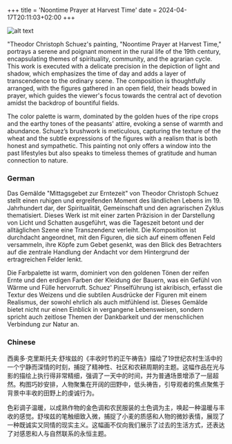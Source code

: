 +++
title = 'Noontime Prayer at Harvest Time'
date = 2024-04-17T20:11:03+02:00
+++

![alt text](DSC01100.JPG)

"Theodor Christoph Schuez's painting, "Noontime Prayer at Harvest Time," portrays a serene and poignant moment in the rural life of the 19th century, encapsulating themes of spirituality, community, and the agrarian cycle. This work is executed with a delicate precision in the depiction of light and shadow, which emphasizes the time of day and adds a layer of transcendence to the ordinary scene. The composition is thoughtfully arranged, with the figures gathered in an open field, their heads bowed in prayer, which guides the viewer's focus towards the central act of devotion amidst the backdrop of bountiful fields.

The color palette is warm, dominated by the golden hues of the ripe crops and the earthy tones of the peasants' attire, evoking a sense of warmth and abundance. Schuez’s brushwork is meticulous, capturing the texture of the wheat and the subtle expressions of the figures with a realism that is both honest and sympathetic. This painting not only offers a window into the past lifestyles but also speaks to timeless themes of gratitude and human connection to nature.

### German
Das Gemälde "Mittagsgebet zur Erntezeit" von Theodor Christoph Schuez stellt einen ruhigen und ergreifenden Moment des ländlichen Lebens im 19. Jahrhundert dar, der Spiritualität, Gemeinschaft und den agrarischen Zyklus thematisiert. Dieses Werk ist mit einer zarten Präzision in der Darstellung von Licht und Schatten ausgeführt, was die Tageszeit betont und der alltäglichen Szene eine Transzendenz verleiht. Die Komposition ist durchdacht angeordnet, mit den Figuren, die sich auf einem offenen Feld versammeln, ihre Köpfe zum Gebet gesenkt, was den Blick des Betrachters auf die zentrale Handlung der Andacht vor dem Hintergrund der ertragreichen Felder lenkt.

Die Farbpalette ist warm, dominiert von den goldenen Tönen der reifen Ernte und den erdigen Farben der Kleidung der Bauern, was ein Gefühl von Wärme und Fülle hervorruft. Schuez' Pinselführung ist akribisch, erfasst die Textur des Weizens und die subtilen Ausdrücke der Figuren mit einem Realismus, der sowohl ehrlich als auch mitfühlend ist. Dieses Gemälde bietet nicht nur einen Einblick in vergangene Lebensweisen, sondern spricht auch zeitlose Themen der Dankbarkeit und der menschlichen Verbindung zur Natur an.

### Chinese
西奥多·克里斯托夫·舒埃兹的《丰收时节的正午祷告》描绘了19世纪农村生活中的一个宁静而深情的时刻，捕捉了精神性、社区和农耕周期的主题。这幅作品在光与影的描绘上执行得非常精细，强调了一天中的时间，并为普通场景增添了一层超然。构图巧妙安排，人物聚集在开阔的田野中，低头祷告，引导观者的焦点聚焦于背景中丰收的田野上的虔诚行为。

色彩调子温暖，以成熟作物的金色调和农民服装的土色调为主，唤起一种温暖与丰收的感觉。舒埃兹的笔触细致入微，捕捉了小麦的质感和人物的微妙表情，展现了一种既诚实又同情的现实主义。这幅画不仅向我们展示了过去的生活方式，还表达了对感恩和人与自然联系的永恒主题。